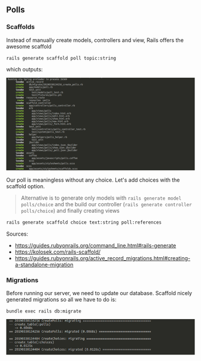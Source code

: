 ## Polls

### Scaffolds

Instead of manually create models, controllers and view, Rails offers
the awesome scaffold

```
rails generate scaffold poll topic:string
```

which outputs:

![Poll scaffold](screenshots/01.00_scaffold.png)

Our poll is meaningless without any choice. Let's add choices with
the scaffold option.

> Alternative is to generate only models with `rails generate model polls/choice`
> and the build our controller (`rails generate controller polls/choice`) and 
> finally creating views

```sh
rails generate scaffold choice text:string poll:references
```

Sources:

- <https://guides.rubyonrails.org/command_line.html#rails-generate>
- <https://kolosek.com/rails-scaffold/>
- <https://guides.rubyonrails.org/active_record_migrations.html#creating-a-standalone-migration>

### Migrations

Before running our server, we need to update our database. Scaffold 
nicely generated migrations so all we have to do is:

```
bundle exec rails db:migrate
```

![Migration](screenshots/01.01_migration.png)